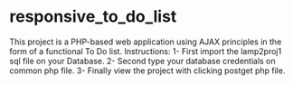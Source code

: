 # responsive_to_do_list
This project is a PHP-based web application using AJAX principles in the form of a functional To Do list. 
Instructions:
1- First import the lamp2proj1 sql file on your Database.
2- Second type your database credentials on common php file.
3- Finally view the project with clicking postget php file.
